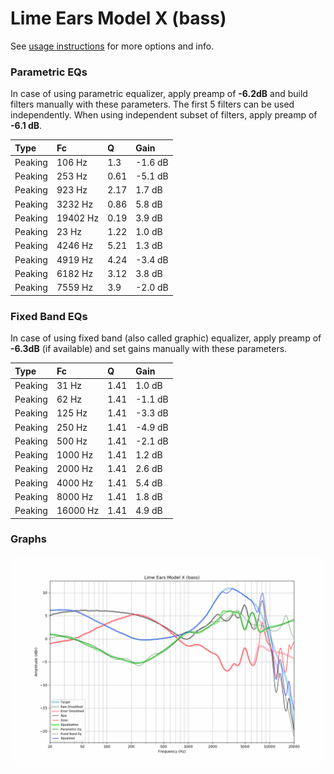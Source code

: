 # Lime Ears Model X (bass)
See [usage instructions](https://github.com/jaakkopasanen/AutoEq#usage) for more options and info.

### Parametric EQs
In case of using parametric equalizer, apply preamp of **-6.2dB** and build filters manually
with these parameters. The first 5 filters can be used independently.
When using independent subset of filters, apply preamp of **-6.1 dB**.

| Type    | Fc       |    Q | Gain    |
|:--------|:---------|:-----|:--------|
| Peaking | 106 Hz   | 1.3  | -1.6 dB |
| Peaking | 253 Hz   | 0.61 | -5.1 dB |
| Peaking | 923 Hz   | 2.17 | 1.7 dB  |
| Peaking | 3232 Hz  | 0.86 | 5.8 dB  |
| Peaking | 19402 Hz | 0.19 | 3.9 dB  |
| Peaking | 23 Hz    | 1.22 | 1.0 dB  |
| Peaking | 4246 Hz  | 5.21 | 1.3 dB  |
| Peaking | 4919 Hz  | 4.24 | -3.4 dB |
| Peaking | 6182 Hz  | 3.12 | 3.8 dB  |
| Peaking | 7559 Hz  | 3.9  | -2.0 dB |

### Fixed Band EQs
In case of using fixed band (also called graphic) equalizer, apply preamp of **-6.3dB**
(if available) and set gains manually with these parameters.

| Type    | Fc       |    Q | Gain    |
|:--------|:---------|:-----|:--------|
| Peaking | 31 Hz    | 1.41 | 1.0 dB  |
| Peaking | 62 Hz    | 1.41 | -1.1 dB |
| Peaking | 125 Hz   | 1.41 | -3.3 dB |
| Peaking | 250 Hz   | 1.41 | -4.9 dB |
| Peaking | 500 Hz   | 1.41 | -2.1 dB |
| Peaking | 1000 Hz  | 1.41 | 1.2 dB  |
| Peaking | 2000 Hz  | 1.41 | 2.6 dB  |
| Peaking | 4000 Hz  | 1.41 | 5.4 dB  |
| Peaking | 8000 Hz  | 1.41 | 1.8 dB  |
| Peaking | 16000 Hz | 1.41 | 4.9 dB  |

### Graphs
![](./Lime%20Ears%20Model%20X%20(bass).png)